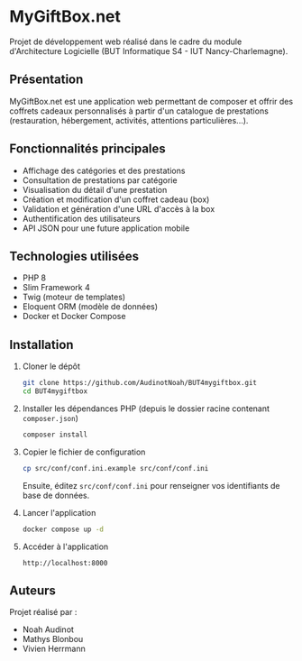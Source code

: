 # MyGiftBox.net

Projet de développement web réalisé dans le cadre du module d'Architecture Logicielle (BUT Informatique S4 - IUT Nancy-Charlemagne).

## Présentation

MyGiftBox.net est une application web permettant de composer et offrir des coffrets cadeaux personnalisés à partir d'un catalogue de prestations (restauration, hébergement, activités, attentions particulières...).

## Fonctionnalités principales

- Affichage des catégories et des prestations
- Consultation de prestations par catégorie
- Visualisation du détail d'une prestation
- Création et modification d'un coffret cadeau (box)
- Validation et génération d'une URL d'accès à la box
- Authentification des utilisateurs
- API JSON pour une future application mobile

## Technologies utilisées

- PHP 8
- Slim Framework 4
- Twig (moteur de templates)
- Eloquent ORM (modèle de données)
- Docker et Docker Compose

## Installation

1. Cloner le dépôt

    ```bash
    git clone https://github.com/AudinotNoah/BUT4mygiftbox.git
    cd BUT4mygiftbox
    ```

2. Installer les dépendances PHP (depuis le dossier racine contenant `composer.json`)

    ```bash
    composer install
    ```

3. Copier le fichier de configuration

    ```bash
    cp src/conf/conf.ini.example src/conf/conf.ini
    ```

    Ensuite, éditez `src/conf/conf.ini` pour renseigner vos identifiants de base de données.

4. Lancer l'application

    ```bash
    docker compose up -d
    ```


5. Accéder à l'application

    ```
    http://localhost:8000
    ```


## Auteurs

Projet réalisé par :

- Noah Audinot 
- Mathys Blonbou
- Vivien Herrmann

